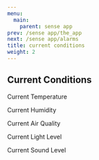 ```yaml
---
menu:
  main:
    parent: sense app
prev: /sense app/the_app
next: /sense app/alarms
title: current conditions
weight: 2
---
```


## Current Conditions


Current Temperature


Current Humidity


Current Air Quality 


Current Light Level


Current Sound Level
